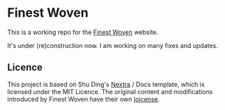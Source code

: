 # Finest Woven

This is a working repo for the [Finest Woven](https://everycase.org/) website.

It's under (re)construction now. I am working on many fixes and updates.

## Licence

This project is based on Shu Ding's [Nextra](https://github.com/shuding/nextra/) / Docs template, which is licensed
under the MIT Licence. The original content and modifications introduced by Finest Woven have their
own [loicense](LICENCE.md).
